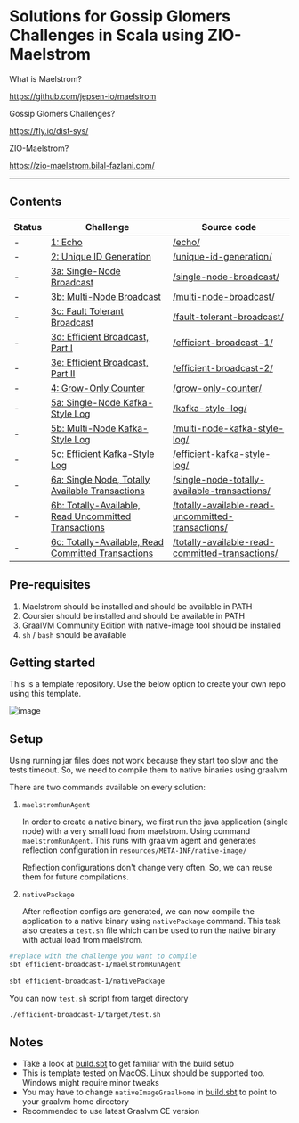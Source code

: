 # Solutions for Gossip Glomers Challenges in Scala using ZIO-Maelstrom

What is Maelstrom?

https://github.com/jepsen-io/maelstrom

Gossip Glomers Challenges?

https://fly.io/dist-sys/

ZIO-Maelstrom?

https://zio-maelstrom.bilal-fazlani.com/

---

## Contents

| Status | Challenge                                                                           | Source code                                                                                                                         |
| ------ | ----------------------------------------------------------------------------------- | ----------------------------------------------------------------------------------------------------------------------------------- |
| -      | [1: Echo](https://fly.io/dist-sys/1/)                                               | [/echo/](/echo/src/main/scala/gossipGlomers/)                                                                                       |
| -      | [2: Unique ID Generation](https://fly.io/dist-sys/2/)                               | [/unique-id-generation/](/unique-id-generation/src/main/scala/gossipGlomers/)                                                       |
| -      | [3a: Single-Node Broadcast](https://fly.io/dist-sys/3a/)                            | [/single-node-broadcast/](/single-node-broadcast/src/main/scala/gossipGlomers/)                                                     |
| -      | [3b: Multi-Node Broadcast](https://fly.io/dist-sys/3b/)                             | [/multi-node-broadcast/](/multi-node-broadcast/src/main/scala/gossipGlomers/)                                                       |
| -      | [3c: Fault Tolerant Broadcast](https://fly.io/dist-sys/3c/)                         | [/fault-tolerant-broadcast/](/fault-tolerant-broadcast/src/main/scala/gossipGlomers/)                                               |
| -      | [3d: Efficient Broadcast, Part I](https://fly.io/dist-sys/3d/)                      | [/efficient-broadcast-1/](/efficient-broadcast-1/src/main/scala/gossipGlomers/)                                                     |
| -      | [3e: Efficient Broadcast, Part II](https://fly.io/dist-sys/3e/)                     | [/efficient-broadcast-2/](/efficient-broadcast-2/src/main/scala/gossipGlomers/)                                                     |
| -      | [4: Grow-Only Counter](https://fly.io/dist-sys/4/)                                  | [/grow-only-counter/](/grow-only-counter/src/main/scala/gossipGlomers/)                                                             |
| -      | [5a: Single-Node Kafka-Style Log](https://fly.io/dist-sys/5a/)                      | [/kafka-style-log/](/kafka-style-log/src/main/scala/gossipGlomers/)                                                                 |
| -      | [5b: Multi-Node Kafka-Style Log](https://fly.io/dist-sys/5b/)                       | [/multi-node-kafka-style-log/](/multi-node-kafka-style-log/src/main/scala/gossipGlomers/)                                           |
| -      | [5c: Efficient Kafka-Style Log](https://fly.io/dist-sys/5c/)                        | [/efficient-kafka-style-log/](/efficient-kafka-style-log/src/main/scala/gossipGlomers/)                                             |
| -      | [6a: Single Node, Totally Available Transactions](https://fly.io/dist-sys/6a/)      | [/single-node-totally-available-transactions/](/single-node-totally-available-transactions/src/main/scala/gossipGlomers/)           |
| -      | [6b: Totally-Available, Read Uncommitted Transactions](https://fly.io/dist-sys/6b/) | [/totally-available-read-uncommitted-transactions/](/totally-available-read-uncommitted-transactions/src/main/scala/gossipGlomers/) |
| -      | [6c: Totally-Available, Read Committed Transactions](https://fly.io/dist-sys/6c/)   | [/totally-available-read-committed-transactions/](/totally-available-read-committed-transactions/src/main/scala/gossipGlomers/)     |

## Pre-requisites

1. Maelstrom should be installed and should be available in PATH
2. Coursier should be installed and should be available in PATH
3. GraalVM Community Edition with native-image tool should be installed
4. `sh` / `bash` should be available

## Getting started

This is a template repository. Use the below option to create your own repo using this template.

![image](https://github.com/bilal-fazlani/gossip-glomers-scala-template/assets/3396271/7b419e92-24d1-4984-9171-0093fe94fcb8)

## Setup

Using running jar files does not work because they start too slow and the tests timeout. 
So, we need to compile them to native binaries using graalvm

There are two commands available on every solution:

1. `maelstromRunAgent`

    In order to create a native binary, we first run the java application (single node) with a very small load from maelstrom. Using command `maelstromRunAgent`.
    This runs with graalvm agent and generates reflection configuration in `resources/META-INF/native-image/`

    Reflection configurations don't change very often. So, we can reuse them for future compilations.

2. `nativePackage`

    After reflection configs are generated, we can now compile the application to a native binary using `nativePackage` command. This task also creates a `test.sh` file which can be used to run the native binary with actual load from maelstrom.

```bash
#replace with the challenge you want to compile
sbt efficient-broadcast-1/maelstromRunAgent
 
sbt efficient-broadcast-1/nativePackage
```

You can now `test.sh` script from target directory

```bash
./efficient-broadcast-1/target/test.sh
```

## Notes

- Take a look at [build.sbt](build.sbt) to get familiar with the build setup
- This is template tested on MacOS. Linux should be supported too. Windows might require minor tweaks
- You may have to change `nativeImageGraalHome` in [build.sbt](build.sbt) to point to your graalvm home directory
- Recommended to use latest Graalvm CE version
